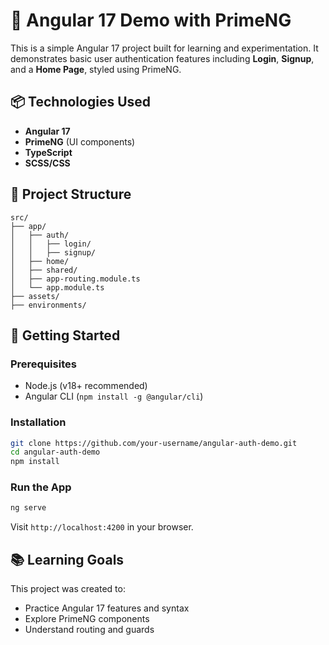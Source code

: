 

# 🚀 Angular 17  Demo with PrimeNG

This is a simple Angular 17 project built for learning and experimentation. It demonstrates basic user authentication features including **Login**, **Signup**, and a **Home Page**, styled using PrimeNG.

## 📦 Technologies Used

- **Angular 17**
- **PrimeNG** (UI components)
- **TypeScript**
- **SCSS/CSS**


## 📁 Project Structure

```
src/
├── app/
│   ├── auth/
│   │   ├── login/
│   │   ├── signup/
│   ├── home/
│   ├── shared/
│   ├── app-routing.module.ts
│   └── app.module.ts
├── assets/
├── environments/
```

## 🚀 Getting Started

### Prerequisites

- Node.js (v18+ recommended)
- Angular CLI (`npm install -g @angular/cli`)

### Installation

```bash
git clone https://github.com/your-username/angular-auth-demo.git
cd angular-auth-demo
npm install
```

### Run the App

```bash
ng serve
```

Visit `http://localhost:4200` in your browser.


## 📚 Learning Goals

This project was created to:

- Practice Angular 17 features and syntax
- Explore PrimeNG components
- Understand routing and guards
